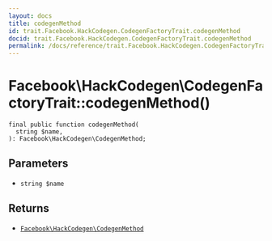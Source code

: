 ```yaml
---
layout: docs
title: codegenMethod
id: trait.Facebook.HackCodegen.CodegenFactoryTrait.codegenMethod
docid: trait.Facebook.HackCodegen.CodegenFactoryTrait.codegenMethod
permalink: /docs/reference/trait.Facebook.HackCodegen.CodegenFactoryTrait.codegenMethod/
---
```

# Facebook\\HackCodegen\\CodegenFactoryTrait::codegenMethod()




``` Hack
final public function codegenMethod(
  string $name,
): Facebook\HackCodegen\CodegenMethod;
```




## Parameters




+ ` string $name `




## Returns




* [` Facebook\HackCodegen\CodegenMethod `](<class.Facebook.HackCodegen.CodegenMethod.md>)